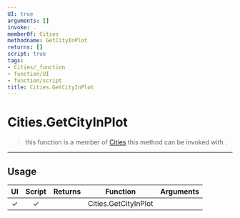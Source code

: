 ```yaml
---
UI: true
arguments: []
invoke: .
memberOf: Cities
methodname: GetCityInPlot
returns: []
script: true
tags:
- Cities/_function
- function/UI
- function/script
title: Cities.GetCityInPlot
---
```

# Cities.GetCityInPlot
> this function is a member of [Cities](civ-6/lua/Cities.md)
> this method can be invoked with `.`
-----
## Usage
|  UI | Script | Returns | Function | Arguments |
|:---:|:------:|-------:|:--------:|:---------|
|✓|✓||Cities.GetCityInPlot||
